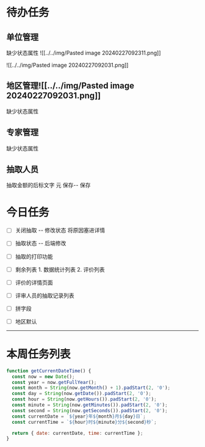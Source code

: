 # 待办任务

## 单位管理
缺少状态属性
![[../../img/Pasted image 20240227092311.png]]

![[../../img/Pasted image 20240227092031.png]]


## 地区管理![[../../img/Pasted image 20240227092031.png]]
缺少状态属性

## 专家管理
缺少状态属性



## 抽取人员
抽取金额的后标文字 元
保存-- 保存

# 今日任务
- [ ] 关闭抽取 -- 修改状态  将原因塞进详情
- [ ] 抽取状态 -- 后端修改
- [ ] 抽取的打印功能

- [ ] 剩余列表
      1. 数据统计列表
      2. 评价列表

- [ ] 评价的详情页面


- [ ] 评审人员的抽取记录列表
- [ ] 拼字段
- [ ] 地区默认



------
# 本周任务列表



~~~js
function getCurrentDateTime() {
  const now = new Date();
  const year = now.getFullYear();
  const month = String(now.getMonth() + 1).padStart(2, '0');
  const day = String(now.getDate()).padStart(2, '0');
  const hour = String(now.getHours()).padStart(2, '0');
  const minute = String(now.getMinutes()).padStart(2, '0');
  const second = String(now.getSeconds()).padStart(2, '0');
  const currentDate = `${year}年${month}月${day}日`;
  const currentTime = `${hour}时${minute}分${second}秒`;

  return { date: currentDate, time: currentTime };
}
~~~